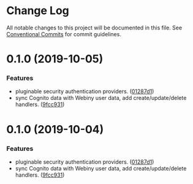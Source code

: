 # Change Log

All notable changes to this project will be documented in this file.
See [Conventional Commits](https://conventionalcommits.org) for commit guidelines.

<a name="0.1.0"></a>
# 0.1.0 (2019-10-05)


### Features

* pluginable security authentication providers. ([01287d1](https://github.com/webiny/webiny-js/commit/01287d1))
* sync Cognito data with Webiny user data, add create/update/delete handlers. ([9fcc931](https://github.com/webiny/webiny-js/commit/9fcc931))





<a name="0.1.0"></a>
# 0.1.0 (2019-10-04)


### Features

* pluginable security authentication providers. ([01287d1](https://github.com/webiny/webiny-js/commit/01287d1))
* sync Cognito data with Webiny user data, add create/update/delete handlers. ([9fcc931](https://github.com/webiny/webiny-js/commit/9fcc931))
